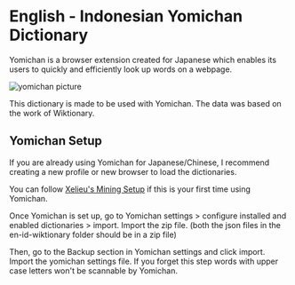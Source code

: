 # English - Indonesian Yomichan Dictionary

Yomichan is a browser extension created for Japanese which enables its users to quickly and efficiently look up words on a webpage.

![yomichan picture](https://i.imgur.com/GXDzQnw.png)

This dictionary is made to be used with Yomichan. The data was based on the work of Wiktionary.

## Yomichan Setup

If you are already using Yomichan for Japanese/Chinese, I recommend creating a new profile or new browser to load the dictionaries.

You can follow [Xelieu's Mining Setup](https://rentry.co/mining) if this is your first time using Yomichan.

Once Yomichan is set up, go to Yomichan settings > configure installed and enabled dictionaries > import. Import the zip file. (both the json files in the en-id-wiktionary folder should be in a zip file)

Then, go to the Backup section in Yomichan settings and click import. Import the yomichan settings file. If you forget this step words with upper case letters won't be scannable by Yomichan. 

